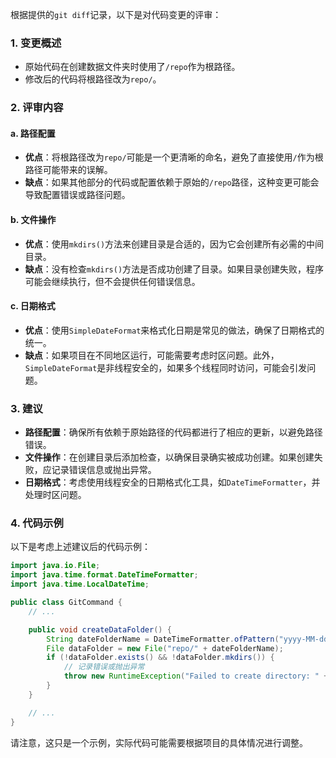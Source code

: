 根据提供的`git diff`记录，以下是对代码变更的评审：

### 1. 变更概述
- 原始代码在创建数据文件夹时使用了`/repo`作为根路径。
- 修改后的代码将根路径改为`repo/`。

### 2. 评审内容

#### a. 路径配置
- **优点**：将根路径改为`repo/`可能是一个更清晰的命名，避免了直接使用`/`作为根路径可能带来的误解。
- **缺点**：如果其他部分的代码或配置依赖于原始的`/repo`路径，这种变更可能会导致配置错误或路径问题。

#### b. 文件操作
- **优点**：使用`mkdirs()`方法来创建目录是合适的，因为它会创建所有必需的中间目录。
- **缺点**：没有检查`mkdirs()`方法是否成功创建了目录。如果目录创建失败，程序可能会继续执行，但不会提供任何错误信息。

#### c. 日期格式
- **优点**：使用`SimpleDateFormat`来格式化日期是常见的做法，确保了日期格式的统一。
- **缺点**：如果项目在不同地区运行，可能需要考虑时区问题。此外，`SimpleDateFormat`是非线程安全的，如果多个线程同时访问，可能会引发问题。

### 3. 建议
- **路径配置**：确保所有依赖于原始路径的代码都进行了相应的更新，以避免路径错误。
- **文件操作**：在创建目录后添加检查，以确保目录确实被成功创建。如果创建失败，应记录错误信息或抛出异常。
- **日期格式**：考虑使用线程安全的日期格式化工具，如`DateTimeFormatter`，并处理时区问题。

### 4. 代码示例
以下是考虑上述建议后的代码示例：

```java
import java.io.File;
import java.time.format.DateTimeFormatter;
import java.time.LocalDateTime;

public class GitCommand {
    // ...

    public void createDataFolder() {
        String dateFolderName = DateTimeFormatter.ofPattern("yyyy-MM-dd").format(LocalDateTime.now());
        File dataFolder = new File("repo/" + dateFolderName);
        if (!dataFolder.exists() && !dataFolder.mkdirs()) {
            // 记录错误或抛出异常
            throw new RuntimeException("Failed to create directory: " + dataFolder.getAbsolutePath());
        }
    }

    // ...
}
```

请注意，这只是一个示例，实际代码可能需要根据项目的具体情况进行调整。